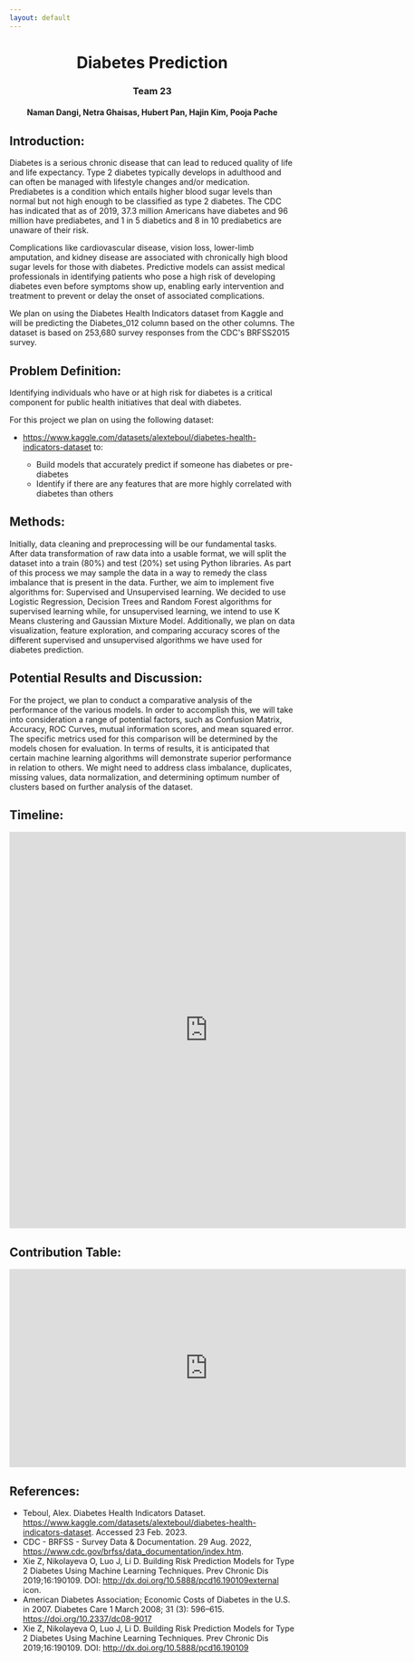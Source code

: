 ```yaml
---
layout: default
---
```



<h1 align="center"> Diabetes Prediction </h1>

<h3 align="center"> Team 23 </h3>
<h4 align="center"> Naman Dangi, Netra Ghaisas, Hubert Pan, Hajin Kim, Pooja Pache </h4>


## Introduction:

Diabetes is a serious chronic disease that can lead to reduced quality of life and life expectancy. Type 2 diabetes typically develops in adulthood and can often be managed with lifestyle changes and/or medication. Prediabetes is a condition which entails higher blood sugar levels than normal but not high enough to be classified as type 2 diabetes. The CDC has indicated that as of 2019, 37.3 million Americans have diabetes and 96 million have prediabetes, and 1 in 5 diabetics and 8 in 10 prediabetics are unaware of their risk. 

Complications like cardiovascular disease, vision loss, lower-limb amputation, and kidney disease are associated with chronically high blood sugar levels for those with diabetes. Predictive models can assist medical professionals in identifying patients who pose a high risk of developing diabetes even before symptoms show up, enabling early intervention and treatment to prevent or delay the onset of associated complications.

We plan on using the Diabetes Health Indicators dataset from Kaggle and will be predicting the Diabetes_012 column based on the other columns. The dataset is based on 253,680 survey responses from the CDC's BRFSS2015 survey.

## Problem Definition:

Identifying individuals who have or at high risk for diabetes is a critical component for public health initiatives that deal with diabetes.

For this project we plan on using the following dataset: 
- https://www.kaggle.com/datasets/alexteboul/diabetes-health-indicators-dataset to:

    - Build models that accurately predict if someone has diabetes or pre-diabetes
    - Identify if there are any features that are more highly correlated with diabetes than others

## Methods:

Initially, data cleaning and preprocessing will be our fundamental tasks. After data transformation of raw data into a usable format, we will split the dataset into a train (80%) and test (20%) set using Python libraries. As part of this process we may sample the data in a way to remedy the class imbalance that is present in the data. Further, we aim to implement five algorithms for: Supervised and Unsupervised learning. We decided to use Logistic Regression, Decision Trees and Random Forest algorithms for supervised learning while, for unsupervised learning, we intend to use K Means clustering and Gaussian Mixture Model.
Additionally, we plan on data visualization, feature exploration, and comparing accuracy scores of the different supervised and unsupervised algorithms we have used for diabetes prediction.

## Potential Results and Discussion:

For the project, we plan to conduct a comparative analysis of the performance of the various models. In order to accomplish this, we will take into consideration a range of potential factors, such as Confusion Matrix, Accuracy, ROC Curves, mutual information scores, and mean squared error.
The specific metrics used for this comparison will be determined by the models chosen for evaluation. In terms of results, it is anticipated that certain machine learning algorithms will demonstrate superior performance in relation to others.
We might need to address class imbalance, duplicates, missing values, data normalization, and determining optimum number of clusters based on further analysis of the dataset.


## Timeline:

<iframe width="700" height="700" frameborder="0" scrolling="no" src="https://gtvault.sharepoint.com/sites/CS7461MLProjectGroup23/_layouts/15/Doc.aspx?sourcedoc={3313c554-d0e7-4d86-aad0-ed957fcbcf4c}&action=embedview&wdAllowInteractivity=False&wdHideGridlines=True&wdHideHeaders=True&wdDownloadButton=True&wdInConfigurator=True&wdInConfigurator=True&edesNext=true&resen=false&ed1JS=false"></iframe>

## Contribution Table:

<iframe width="700" height="350" frameborder="0" scrolling="no" src="https://gtvault.sharepoint.com/sites/CS7461MLProjectGroup23/_layouts/15/Doc.aspx?sourcedoc={2b953a2b-9772-41aa-99fc-ba5949bab060}&action=embedview&wdAllowInteractivity=False&wdHideGridlines=True&wdHideHeaders=True&wdDownloadButton=True&wdInConfigurator=True&wdInConfigurator=True&edesNext=true&resen=false&ed1JS=false"></iframe>


## References: 

- Teboul, Alex. Diabetes Health Indicators Dataset. https://www.kaggle.com/datasets/alexteboul/diabetes-health-indicators-dataset. Accessed 23 Feb. 2023.
- CDC - BRFSS - Survey Data & Documentation. 29 Aug. 2022, https://www.cdc.gov/brfss/data_documentation/index.htm.
- Xie Z, Nikolayeva O, Luo J, Li D. Building Risk Prediction Models for Type 2 Diabetes Using Machine Learning Techniques. Prev Chronic Dis 2019;16:190109. DOI: http://dx.doi.org/10.5888/pcd16.190109external icon.
- American Diabetes Association; Economic Costs of Diabetes in the U.S. in 2007. Diabetes Care 1 March 2008; 31 (3): 596–615. https://doi.org/10.2337/dc08-9017
- Xie Z, Nikolayeva O, Luo J, Li D. Building Risk Prediction Models for Type 2 Diabetes Using Machine Learning Techniques. Prev Chronic Dis 2019;16:190109. DOI: http://dx.doi.org/10.5888/pcd16.190109 


